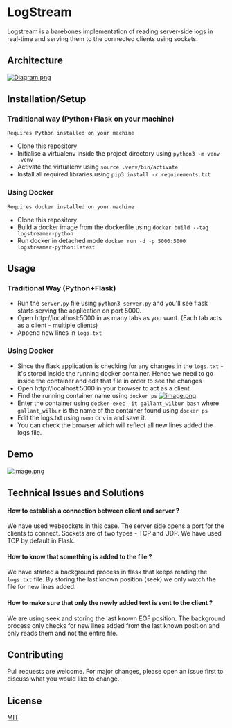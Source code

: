 # LogStream
Logstream is a barebones implementation of reading server-side logs in real-time and serving them to the connected clients using sockets.

## Architecture
[![Diagram.png](https://i.postimg.cc/FK56vYZ6/Diagram.png)](https://postimg.cc/7599MYj1)

## Installation/Setup
### Traditional way (Python+Flask on your machine)
`Requires Python installed on your machine`
- Clone this repository
- Initialise a virtualenv inside the project directory using `python3 -m venv .venv`
- Activate the virtualenv using `source .venv/bin/activate`
- Install all required libraries using `pip3 install -r requirements.txt`

### Using Docker
`Requires docker installed on your machine`
- Clone this repository
- Build a docker image from the dockerfile using `docker build --tag logstreamer-python . `
- Run docker in detached mode `docker run -d -p 5000:5000 logstreamer-python:latest` 


## Usage
### Traditional Way (Python+Flask)
- Run the `server.py` file using `python3 server.py` and you'll see flask starts serving the application on port 5000.
- Open http://localhost:5000 in as many tabs as you want. (Each tab acts as a client - multiple clients)
- Append new lines in `logs.txt`

### Using Docker
- Since the flask application is checking for any changes in the `logs.txt` - it's stored inside the running docker container. Hence we need to go inside the container and edit that file in order to see the changes
- Open http://localhost:5000 in your browser to act as a client
- Find the running container name using `docker ps`
[![image.png](https://i.postimg.cc/J0CkpWcS/image.png)](https://postimg.cc/ZBjnq2QL)
- Enter the container using `docker exec -it gallant_wilbur bash` where `gallant_wilbur` is the name of the container found using `docker ps`
- Edit the logs.txt using `nano` or `vim` and save it.
- You can check the browser which will reflect all new lines added the logs file.


## Demo
[![image.png](https://i.postimg.cc/mDpHGH4f/image.png)](https://postimg.cc/ftXLckkB)


## Technical Issues and Solutions
#### How to establish a connection between client and server ?
We have used websockets in this case. The server side opens a port for the clients to connect. Sockets are of two types - TCP and UDP. We have used TCP by default in Flask.
#### How to know that something is added to the file ?
We have started a background process in flask that keeps reading the `logs.txt` file. By storing the last known position (seek) we only watch the file for new lines added. 
#### How to make sure that only the newly added text is sent to the client ?
We are using seek and storing the last known EOF position. The background process only checks for new lines added from the last known position and only reads them and not the entire file.

## Contributing

Pull requests are welcome. For major changes, please open an issue first
to discuss what you would like to change.

## License

[MIT](https://choosealicense.com/licenses/mit/)